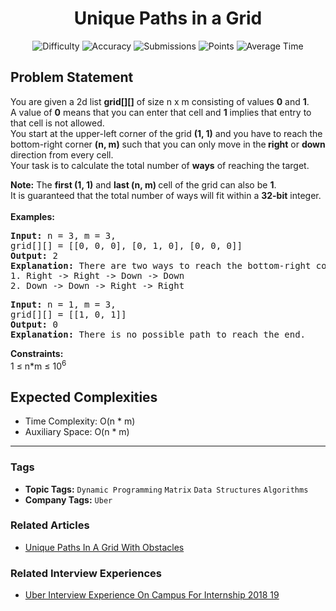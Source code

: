 <h1 align="center">Unique Paths in a Grid</h1>

<p align="center">
  <img alt="Difficulty" title="Difficulty" src="https://custom-icon-badges.demolab.com/badge/Difficulty: Medium-1F222E?style=for-the-badge&logoColor=white&logo=fire"/>
  <img alt="Accuracy" title="Accuracy" src="https://custom-icon-badges.demolab.com/badge/Accuracy: 50.47%25-1F222E?style=for-the-badge&logoColor=white&logo=target"/>
  <img alt="Submissions" title="Submissions" src="https://custom-icon-badges.demolab.com/badge/Submissions: 55K+-1F222E?style=for-the-badge&logoColor=white&logo=repo"/>
  <img alt="Points" title="Points" src="https://custom-icon-badges.demolab.com/badge/Points: 4-1F222E?style=for-the-badge&logoColor=white&logo=award"/>
  <img alt="Average Time" title="Average Time" src="https://custom-icon-badges.demolab.com/badge/Average%20Time: N/A-1F222E?style=for-the-badge&logoColor=white&logo=clock"/>
</p>

## Problem Statement

You are given a 2d list <b>grid[][]</b> of size n x m consisting of values <b>0</b> and <b>1</b>.<br>A value of <b>0</b> means that you can enter that cell and <b>1</b> implies that entry to that cell is not allowed. <br>You start at the upper-left corner of the grid <b>(1, 1)</b> and you have to reach the bottom-right corner <b>(n, m)</b> such that you can only move in the<b> right</b> or <b>down</b> direction from every cell. <br>Your task is to calculate the total number of <b>ways</b> of reaching the target.<br>

<b>Note:</b> The <b>first (1, 1)</b> and <b>last (n, m) </b>cell of the grid can also be <b>1</b>.<br>It is guaranteed that the total number of ways<b> </b>will fit within a <b>32-bit</b> integer.<br><br><b>Examples:</b>

<pre><b>Input: </b>n = 3, m = 3,
grid[][] = [[0, 0, 0], [0, 1, 0], [0, 0, 0]]
<b>Output: </b>2
<b>Explanation: </b>There are two ways to reach the bottom-right corner:
1. Right -> Right -> Down -> Down<br>2. Down -> Down -> Right -> Right</pre>

<pre><b>Input: </b>n = 1, m = 3,
grid[][] = [[1, 0, 1]]
<b>Output: </b>0
<b>Explanation: </b>There is no possible path to reach the end.
</pre>

<b>Constraints:</b><br>1 ≤ n*m ≤ 10<sup>6</sup>

## Expected Complexities
- Time Complexity: O(n * m)
- Auxiliary Space: O(n * m)

<hr>

### Tags
- **Topic Tags:** `Dynamic Programming` `Matrix` `Data Structures` `Algorithms`
- **Company Tags:** `Uber`

### Related Articles
- [Unique Paths In A Grid With Obstacles](https://www.geeksforgeeks.org/unique-paths-in-a-grid-with-obstacles/)

### Related Interview Experiences
- [Uber Interview Experience On Campus For Internship 2018 19](https://www.geeksforgeeks.org/uber-interview-experience-on-campus-for-internship-2018-19/)
